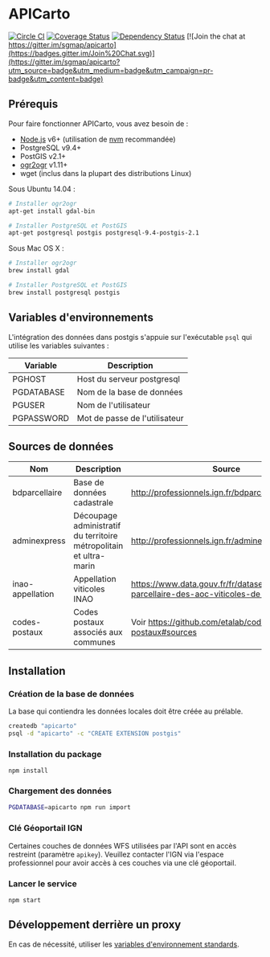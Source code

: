 # APICarto

[![Circle CI](https://circleci.com/gh/sgmap/apicarto/tree/master.svg?style=shield)](https://circleci.com/gh/sgmap/apicarto/tree/master)
[![Coverage Status](https://coveralls.io/repos/sgmap/apicarto/badge.svg?branch=master&service=github)](https://coveralls.io/github/sgmap/apicarto?branch=master)
[![Dependency Status](https://david-dm.org/sgmap/apicarto.svg?style=flat)](https://david-dm.org/sgmap/apicarto)
[![Join the chat at https://gitter.im/sgmap/apicarto](https://badges.gitter.im/Join%20Chat.svg)](https://gitter.im/sgmap/apicarto?utm_source=badge&utm_medium=badge&utm_campaign=pr-badge&utm_content=badge)

## Prérequis

Pour faire fonctionner APICarto, vous avez besoin de :

* [Node.js](https://nodejs.org) v6+ (utilisation de [nvm](https://github.com/creationix/nvm) recommandée)
* PostgreSQL v9.4+
* PostGIS v2.1+
* [ogr2ogr](http://www.gdal.org/ogr2ogr.html) v1.11+
* wget (inclus dans la plupart des distributions Linux)

Sous Ubuntu 14.04 :
```bash
# Installer ogr2ogr
apt-get install gdal-bin

# Installer PostgreSQL et PostGIS
apt-get postgresql postgis postgresql-9.4-postgis-2.1
```

Sous Mac OS X :
```bash
# Installer ogr2ogr
brew install gdal

# Installer PostgreSQL et PostGIS
brew install postgresql postgis
```


## Variables d'environnements

L'intégration des données dans postgis s'appuie sur l'exécutable `psql` qui utilise les variables suivantes :

| Variable   | Description                   |
|------------|-------------------------------|
| PGHOST     | Host du serveur postgresql    |
| PGDATABASE | Nom de la base de données     |
| PGUSER     | Nom de l'utilisateur          |
| PGPASSWORD | Mot de passe de l'utilisateur |


## Sources de données

| Nom              | Description                                                        | Source                                                                                      |
|------------------|--------------------------------------------------------------------|---------------------------------------------------------------------------------------------|
| bdparcellaire    | Base de données cadastrale                                         | http://professionnels.ign.fr/bdparcellaire                                                  |
| adminexpress     | Découpage administratif du territoire métropolitain et ultra-marin | http://professionnels.ign.fr/adminexpress                                                   |
| inao-appellation | Appellation viticoles INAO                                         | https://www.data.gouv.fr/fr/datasets/delimitation-parcellaire-des-aoc-viticoles-de-linao/#_ |
| codes-postaux    | Codes postaux associés aux communes                                | Voir https://github.com/etalab/codes-postaux#sources                                        |



## Installation

### Création de la base de données

La base qui contiendra les données locales doit être créée au prélable.

```bash
createdb "apicarto"
psql -d "apicarto" -c "CREATE EXTENSION postgis"
```

### Installation du package

```
npm install
```

### Chargement des données

```bash
PGDATABASE=apicarto npm run import
```

### Clé Géoportail IGN

Certaines couches de données WFS utilisées par l'API sont en accès restreint (paramètre `apikey`). Veuillez contacter l'IGN via l'espace professionnel pour avoir accès à ces couches via une clé géoportail.

### Lancer le service

```
npm start
```

## Développement derrière un proxy

En cas de nécessité, utiliser les [variables d'environnement standards](https://www.npmjs.com/package/request#controlling-proxy-behaviour-using-environment-variables).
